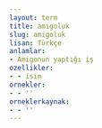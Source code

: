 ```yaml
---
layout: term
title: amigoluk
slug: amigoluk
lisan: Türkçe
anlamlar:
- Amigonun yaptığı iş
ozellikler:
- - isim
ornekler:
- - ''
orneklerkaynak:
- - ''
---
```

